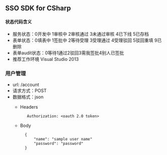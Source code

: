 ## SSO SDK for CSharp

#### 状态代码含义

* 服务状态：0开发中 1审核中 2审核通过 3未通过审核 4已下线 5已存档
* 表单状态：0填表中 1签批中 2等待受理 3受理通过 4受理驳回 5驳回重填 9已删除
* 表单audit状态：0等待1通过2驳回3需我签批4别人已签批
* 推荐工作环境 Visual Studio 2013


### 用户管理

* url: /account
* 请求方式：POST
* 数据格式：json
    + Headers

             Authorization: <oauth 2.0 token>

    + Body

            {
                "name": "sample user name"
                "password": "password"
            }


